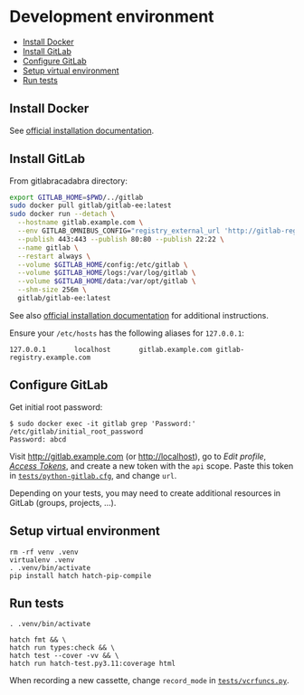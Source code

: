 # Development environment <!-- omit in toc -->

- [Install Docker](#install-docker)
- [Install GitLab](#install-gitlab)
- [Configure GitLab](#configure-gitlab)
- [Setup virtual environment](#setup-virtual-environment)
- [Run tests](#run-tests)

## Install Docker

See [official installation documentation](https://docs.docker.com/install/).

## Install GitLab

From gitlabracadabra directory:

```sh
export GITLAB_HOME=$PWD/../gitlab
sudo docker pull gitlab/gitlab-ee:latest
sudo docker run --detach \
  --hostname gitlab.example.com \
  --env GITLAB_OMNIBUS_CONFIG="registry_external_url 'http://gitlab-registry.example.com';" \
  --publish 443:443 --publish 80:80 --publish 22:22 \
  --name gitlab \
  --restart always \
  --volume $GITLAB_HOME/config:/etc/gitlab \
  --volume $GITLAB_HOME/logs:/var/log/gitlab \
  --volume $GITLAB_HOME/data:/var/opt/gitlab \
  --shm-size 256m \
  gitlab/gitlab-ee:latest
```

See also [official installation documentation](https://docs.gitlab.com/ee/install/docker.html#install-gitlab-using-docker-engine)
for additional instructions.

Ensure your `/etc/hosts` has the following aliases for `127.0.0.1`:

```pre
127.0.0.1       localhost       gitlab.example.com gitlab-registry.example.com
```

## Configure GitLab

Get initial root password:

```console
$ sudo docker exec -it gitlab grep 'Password:' /etc/gitlab/initial_root_password
Password: abcd
```

Visit <http://gitlab.example.com> (or <http://localhost>), go to *Edit profile*,
*[Access Tokens](http://gitlab.example.com/-/user_settings/personal_access_tokens)*, and create a
new token with the `api` scope. Paste this token in
[`tests/python-gitlab.cfg`](../src/gitlabracadabra/tests/python-gitlab.cfg), and change `url`.

Depending on your tests, you may need to create additional resources in GitLab
(groups, projects, ...).

## Setup virtual environment

```shell
rm -rf venv .venv
virtualenv .venv
. .venv/bin/activate
pip install hatch hatch-pip-compile
```

## Run tests

```shell
. .venv/bin/activate

hatch fmt && \
hatch run types:check && \
hatch test --cover -vv && \
hatch run hatch-test.py3.11:coverage html
```

When recording a new cassette, change `record_mode` in [`tests/vcrfuncs.py`](../src/gitlabracadabra/tests/vcrfuncs.py#L103).
